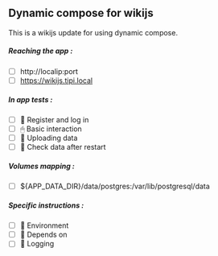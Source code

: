 ## Dynamic compose for wikijs
This is a wikijs update for using dynamic compose.
##### Reaching the app :
- [ ] http://localip:port
- [ ] https://wikijs.tipi.local
##### In app tests :
- [ ] 📝 Register and log in
- [ ] 🖱 Basic interaction
- [ ] 🌆 Uploading data
- [ ] 🔄 Check data after restart
##### Volumes mapping :
- [ ] ${APP_DATA_DIR}/data/postgres:/var/lib/postgresql/data
##### Specific instructions :
- [ ] 🌳 Environment
- [ ] 🔗 Depends on
- [ ] 📃 Logging
